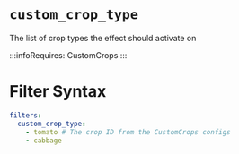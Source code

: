 # `custom_crop_type`

The list of crop types the effect should activate on

:::infoRequires:
CustomCrops
:::
# Filter Syntax
```yaml
filters:
  custom_crop_type: 
    - tomato # The crop ID from the CustomCrops configs
    - cabbage
```

